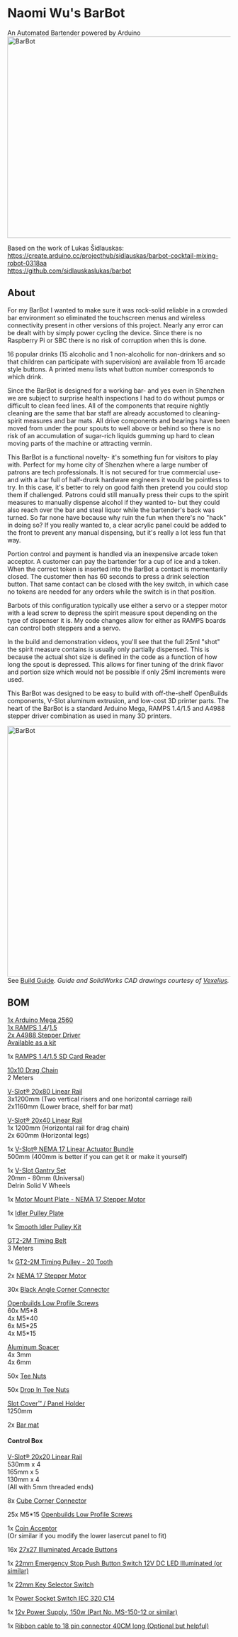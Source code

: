 # Naomi Wu's BarBot
An Automated Bartender powered by Arduino  
<img src="https://imgur.com/1c3MjcF.jpg" width="800" height="454" alt="BarBot">

Based on the work of Lukas Šidlauskas:  
https://create.arduino.cc/projecthub/sidlauskas/barbot-cocktail-mixing-robot-0318aa  
https://github.com/sidlauskaslukas/barbot

## About

For my BarBot I wanted to make sure it was rock-solid reliable in a crowded bar environment so eliminated the touchscreen menus and wireless connectivity present in other versions of this project. Nearly any error can be dealt with by simply power cycling the device. Since there is no Raspberry Pi or SBC there is no risk of corruption when this is done. 

16 popular drinks (15 alcoholic and 1 non-alcoholic for non-drinkers and so that children can participate with supervision) are available from 16 arcade style buttons. A printed menu lists what button number corresponds to which drink.

Since the BarBot is designed for a working bar- and yes even in Shenzhen we are subject to surprise health inspections I had to do without pumps or difficult to clean feed lines. All of the components that require nightly cleaning are the same that bar staff are already accustomed to cleaning- spirit measures and bar mats. All drive components and bearings have been moved from under the pour spouts to well above or behind so there is no risk of an accumulation of sugar-rich liquids gumming up hard to clean moving parts of the machine or attracting vermin.

This BarBot is a functional novelty- it's something fun for visitors to play with. Perfect for my home city of Shenzhen where a large number of patrons are tech professionals. It is not secured for true commercial use- and with a bar full of half-drunk hardware engineers it would be pointless to try. In this case, it's better to rely on good faith then pretend you could stop them if challenged. Patrons could still manually press their cups to the spirit measures to manually dispense alcohol if they wanted to- but they could also reach over the bar and steal liquor while the bartender's back was turned. So far none have because why ruin the fun when there's no "hack" in doing so? If you really wanted to, a clear acrylic panel could be added to the front to prevent any manual dispensing, but it's really a lot less fun that way.

Portion control and payment is handled via an inexpensive arcade token acceptor. A customer can pay the bartender for a cup of ice and a token. When the correct token is inserted into the BarBot a contact is momentarily closed. The customer then has 60 seconds to press a drink selection button. That same contact can be closed with the key switch, in which case no tokens are needed for any orders while the switch is in that position.

Barbots of this configuration typically use either a servo or a stepper motor with a lead screw to depress the spirit measure spout depending on the type of dispenser it is. My code changes allow for either as RAMPS boards can control both steppers and a servo.

In the build and demonstration videos, you'll see that the full 25ml "shot" the spirit measure contains is usually only partially dispensed. This is because the actual shot size is defined in the code as a function of how long the spout is depressed. This allows for finer tuning of the drink flavor and portion size which would not be possible if only 25ml increments were used.

This BarBot was designed to be easy to build with off-the-shelf OpenBuilds components, V-Slot aluminum extrusion, and low-cost 3D printer parts. The heart of the BarBot is a standard Arduino Mega, RAMPS 1.4/1.5 and A4988 stepper driver combination as used in many 3D printers.

<img src="https://i.imgur.com/Lqtft5d.jpg" width="800" height="565" alt="BarBot"><BR>
See [Build Guide](https://github.com/sexycyborg/BarBot/blob/master/BarBotDrwMk01.PDF). 
  *Guide and SolidWorks CAD drawings courtesy of [Vexelius](https://www.thingiverse.com/Vexelius/).*

## BOM
[1x Arduino Mega 2560](http://reprap.org/wiki/Arduino_Mega)  
[1x RAMPS 1.4](http://reprap.org/wiki/RAMPS_1.4)/[1.5](http://reprap.org/wiki/RAMPS_1.5)  
[2x A4988 Stepper Driver](http://reprap.org/wiki/A4988)  
[Available as a kit](https://www.gearbest.com/kits/pp_228312.html?lkid=11066669)

1x [RAMPS 1.4/1.5 SD Card Reader](http://amzn.to/2EYiyeb)

[10x10 Drag Chain](http://amzn.to/2ECHM3W)  
 2 Meters 

[V-Slot® 20x80 Linear Rail](http://openbuildspartstore.com/v-slot-20x80-linear-rail/)  
 3x1200mm (Two vertical risers and one horizontal carriage rail)  
 2x1160mm (Lower brace, shelf for bar mat)

[V-Slot® 20x40 Linear Rail](http://openbuildspartstore.com/v-slot-20x40-linear-rail/)  
1x 1200mm (Horizontal rail for drag chain)  
2x 600mm (Horizontal legs)

1x [V-Slot® NEMA 17 Linear Actuator Bundle](http://openbuildspartstore.com/v-slot-nema-17-linear-actuator-bundle-lead-screw/)  
500mm (400mm is better if you can get it or make it yourself)

1x [V-Slot Gantry Set](http://openbuildspartstore.com/v-slot-gantry-set/)  
20mm - 80mm (Universal)  
Delrin Solid V Wheels

1x [Motor Mount Plate - NEMA 17 Stepper Motor](http://openbuildspartstore.com/motor-mount-plate-nema-17-stepper-motor/)

1x [Idler Pulley Plate](http://openbuildspartstore.com/idler-pulley-plate/)

1x [Smooth Idler Pulley Kit](http://openbuildspartstore.com/smooth-idler-pulley-kit/)  

[GT2-2M Timing Belt](http://openbuildspartstore.com/gt2-2m-timing-belt/)  
3 Meters

1x [GT2-2M Timing Pulley - 20 Tooth](http://openbuildspartstore.com/gt2-2m-timing-pulley-20-tooth/)

2x [NEMA 17 Stepper Motor](http://openbuildspartstore.com/nema-17-stepper-motor/)  

30x [Black Angle Corner Connector](http://openbuildspartstore.com/black-angle-corner-connector/)

[Openbuilds Low Profile Screws](http://openbuildspartstore.com/low-profile-screws-m5/)  
60x M5\*8  
4x M5\*40  
6x M5\*25  
4x M5\*15  

[Aluminum Spacer](http://openbuildspartstore.com/aluminum-spacers/)  
4x 3mm  
4x 6mm 

50x [Tee Nuts](http://openbuildspartstore.com/tee-nuts-25-pack/)

50x [Drop In Tee Nuts](http://openbuildspartstore.com/drop-in-tee-nuts/) 

[Slot Cover™ / Panel Holder](http://openbuildspartstore.com/slot-cover-panel-holder/)  
1250mm

2x [Bar mat](http://amzn.to/2Eo2QvR)

#### Control Box
[V-Slot® 20x20 Linear Rail](http://openbuildspartstore.com/v-slot-20x20-linear-rail/)  
530mm x 4  
165mm x 5  
130mm x 4  
(All with 5mm threaded ends)

8x [Cube Corner Connector](http://openbuildspartstore.com/cube-corner-connector/)  

25x M5*15 [Openbuilds Low Profile Screws](http://openbuildspartstore.com/low-profile-screws-m5/)

1x [Coin Acceptor](https://item.taobao.com/item.htm?id=540305747207)  
(Or similar if you modify the lower lasercut panel to fit)  

16x [27x27 Illuminated Arcade Buttons](https://www.aliexpress.com/store/product/27-27mm-quadrate-LED-Light-Illuminated-Full-Colors-Push-Button-With-Micro-Switch-Master-Arcade-DIY/1960309_32559164401.html)

1x [22mm Emergency Stop Push Button Switch 12V DC LED Illuminated (or similar)](http://amzn.to/2Chvvgb)

1x [22mm Key Selector Switch](http://amzn.to/2ErJs0M)

1x [Power Socket Switch IEC 320 C14](http://amzn.to/2HcuYjs)

1x [12v Power Supply, 150w (Part No. MS-150-12 or similar)](https://www.aliexpress.com/item/MS-150-12-mini-size-12-5a-led-psu-150w-12v-power-supply/32663431069.html)

1x [Ribbon cable to 18 pin connector 40CM long (Optional but helpful)](https://item.taobao.com/item.htm?id=520267411024)
